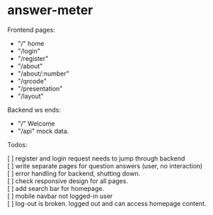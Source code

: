 # answer-meter

Frontend pages:

- "/" home
- "/login"
- "/register"
- "/about"
- "/about/:number"
- "/qrcode"
- "/presentation"
- "/layout"

Backend ws ends:

- "/" Welcome
- "/api" mock data.

Todos:

[ ] register and login request needs to jump through backend
<br>
[ ] write separate pages for question answers (user, no interaction)
<br>
[ ] error handling for backend, shutting down.
<br>
[ ] check responsive design for all pages.
<br>
[ ] add search bar for homepage.
<br>
[ ] mobile navbar not logged-in user
<br>
[ ] log-out is broken. logged out and can access homepage content.
<br>
